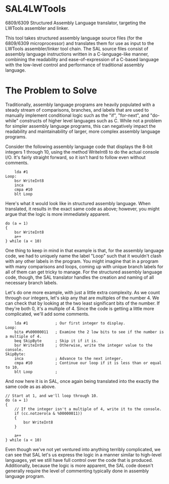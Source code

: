 # SAL4LWTools
6809/6309 Structured Assembly Language translator, targeting the LWTools assembler and linker.

This tool takes structured assembly language source files (for the 6809/6309 microprocessor) and translates them for use as input to
the LWTools assembler/linker tool chain. The SAL source files consist of assembly language instructions written in a C-language-like
manner, combining the readability and ease-of-expression of a C-based language with the low-level control and performance of
traditional assembly language.

# The Problem to Solve
Traditionally, assembly language programs are heavily populated with a steady stream of comparisons, branches, and labels that are
used to manually implement conditional logic such as the "if", "for-next", and "do-while" constructs of higher level languages such as
C. While not a problem for simpler assembly language programs, this can negatively impact the readability and maintainability of
larger, more complex assembly language programs.

Consider the following assembly language code that displays the 8-bit integers 1 through 10, using the method WriteInt8 to do the actual
console I/O. It's fairly straight forward, so it isn't hard to follow even without comments.

        lda #1
    Loop:
        bsr WriteInt8
        inca
        cmpa #10
        blt Loop

Here's what it would look like in structured assembly language. When translated, it results in the exact same code as above; however,
you might argue that the logic is more immediately apparent.

    do (a = 1)
    {
        bsr WriteInt8
        a++
    } while (a < 10)

One thing to keep in mind in that example is that, for the assembly language code, we had to uniquely name the label "Loop"
such that it wouldn't clash with any other labels in the program. You might imagine that in a program with many comparisons and loops, coming up
with unique branch labels for all of them can get tricky to manage. For the structured assembly language code, though,
the SAL translator handles the creation and naming of all necessary branch labels.

Let's do one more example, with just a little extra complexity. As we count through our integers, let's skip any that are multiples of
the number 4. We can check that by looking at the two least significant bits of the number. If they're both 0, it's a multiple of 4.
Since the code is getting a little more complicated, we'll add some comments.

        lda #1            ; Our first integer to display.
    Loop:
        bita #%00000011   ; Examine the 2 low bits to see if the number is a multiple of 4.
        beq SkipByte      ; Skip it if it is.
        bsr WriteInt8     ; Otherwise, write the integer value to the console.
    SkipByte:
        inca              ; Advance to the next integer.
        cmpa #10          ; Continue our loop if it is less than or equal to 10.
        blt Loop          ;

And now here it is in SAL, once again being translated into the exactly the same code as as above.

    // Start at 1, and we'll loop through 10.
    do (a = 1)
    {
        // If the integer isn't a multiple of 4, write it to the console.
        if (cc.notzero(a & %00000011))
        {
            bsr WriteInt8
        }

        a++
    } while (a < 10)

Even though we've not yet ventured into anything terribly complicated, we can see that SAL let's us express the logic in a manner
similar to high-level languages, yet we still have full control over the code that is produced. Additionally, because the logic is more
apparent, the SAL code doesn't generally require the level of commenting typically done in assembly language program.
